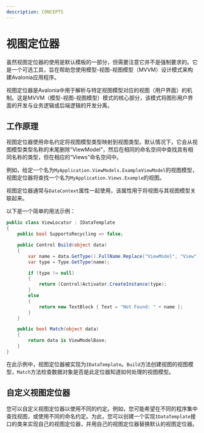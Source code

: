 ```yaml
---
description: CONCEPTS
---
```


# 视图定位器

虽然视图定位器的使用是默认模板的一部分，但需要注意它并不是强制要求的。它是一个可选工具，旨在帮助您使用模型-视图-视图模型（MVVM）设计模式来构建Avalonia应用程序。

视图定位器是Avalonia中用于解析与特定视图模型对应的视图（用户界面）的机制。这是MVVM（模型-视图-视图模型）模式的核心部分，该模式将图形用户界面的开发与业务逻辑或后端逻辑的开发分离。

## 工作原理

视图定位器使用命名约定将视图模型类型映射到视图类型。默认情况下，它会从视图模型类型名称的末尾删除“ViewModel”，然后在相同的命名空间中查找具有相同名称的类型，但在相应的“Views”命名空间中。

例如，给定一个名为`MyApplication.ViewModels.ExampleViewModel`的视图模型，视图定位器将查找一个名为`MyApplication.Views.Example`的视图。

视图定位器通常与`DataContext`属性一起使用，该属性用于将视图与其视图模型关联起来。

以下是一个简单的用法示例：

```cs
public class ViewLocator : IDataTemplate
{
    public bool SupportsRecycling => false;

    public Control Build(object data)
    {
        var name = data.GetType().FullName.Replace("ViewModel", "View");
        var type = Type.GetType(name);

        if (type != null)
        {
            return (Control)Activator.CreateInstance(type);
        }
        else
        {
            return new TextBlock { Text = "Not Found: " + name };
        }
    }

    public bool Match(object data)
    {
        return data is ViewModelBase;
    }
}
```

在此示例中，视图定位器被实现为`IDataTemplate`。`Build`方法创建视图的视图模型，`Match`方法检查数据对象是否是此定位器知道如何处理的视图模型。

## 自定义视图定位器

您可以自定义视图定位器以使用不同的约定。例如，您可能希望在不同的程序集中查找视图，或使用不同的命名约定。为此，您可以创建一个实现`IDataTemplate`接口的类来实现自己的视图定位器，并用自己的视图定位器替换默认的视图定位器。
